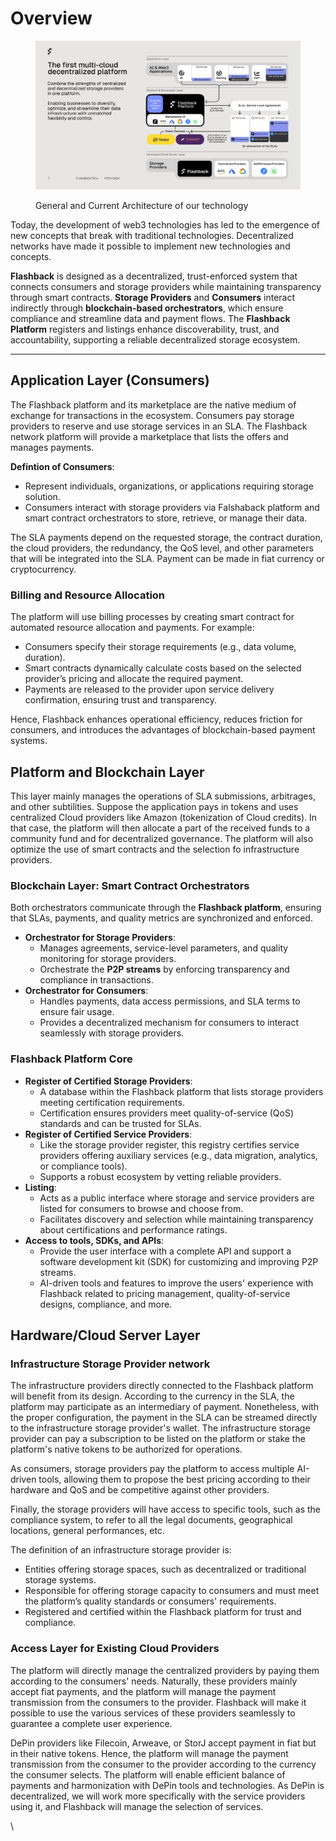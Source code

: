 # Overview

<figure><img src="../../.gitbook/assets/modell_platform.png" alt=""><figcaption><p>General and Current Architecture of our technology</p></figcaption></figure>

Today, the development of web3 technologies has led to the emergence of new concepts that break with traditional technologies. Decentralized networks have made it possible to implement new technologies and concepts.

**Flashback** is designed as a decentralized, trust-enforced system that connects consumers and storage providers while maintaining transparency through smart contracts. **Storage Providers** and **Consumers** interact indirectly through **blockchain-based orchestrators**, which ensure compliance and streamline data and payment flows. The **Flashback Platform** registers and listings enhance discoverability, trust, and accountability, supporting a reliable decentralized storage ecosystem.

***

## **Application Layer (Consumers)**

The Flashback platform and its marketplace are the native medium of exchange for transactions in the ecosystem. Consumers pay storage providers to reserve and use storage services in an SLA. The Flashback network platform will provide a marketplace that lists the offers and manages payments.&#x20;

**Defintion of Consumers**:

* Represent individuals, organizations, or applications requiring storage solution.&#x20;
* Consumers interact with storage providers via Falshaback platform and smart contract orchestrators to store, retrieve, or manage their data.

The SLA payments depend on the requested storage, the contract duration, the cloud providers, the redundancy, the QoS level, and other parameters that will be integrated into the SLA. Payment can be made in fiat currency or cryptocurrency.&#x20;

### **Billing and Resource Allocation**

The platform will use billing processes by creating smart contract for automated resource allocation and payments. For example:

* Consumers specify their storage requirements (e.g., data volume, duration).
* Smart contracts dynamically calculate costs based on the selected provider’s pricing and allocate the required payment.
* Payments are released to the provider upon service delivery confirmation, ensuring trust and transparency.

Hence, Flashback enhances operational efficiency, reduces friction for consumers, and introduces the advantages of blockchain-based payment systems.

## **Platform and Blockchain Layer**

This layer mainly manages the operations of SLA submissions, arbitrages, and other subtilities. Suppose the application pays in tokens and uses centralized Cloud providers like Amazon (tokenization of Cloud credits). In that case, the platform will then allocate a part of the received funds to a community fund and for decentralized governance. The platform will also optimize the use of smart contracts and the selection fo infrastructure providers.

### **Blockchain Layer: Smart Contract Orchestrators**

Both orchestrators communicate through the **Flashback platform**, ensuring that SLAs, payments, and quality metrics are synchronized and enforced.

* **Orchestrator for Storage Providers**:
  * Manages agreements, service-level parameters, and quality monitoring for storage providers.
  * Orchestrate the **P2P streams** by enforcing transparency and compliance in transactions.
* **Orchestrator for Consumers**:
  * Handles payments, data access permissions, and SLA terms to ensure fair usage.
  * Provides a decentralized mechanism for consumers to interact seamlessly with storage providers.

### **Flashback Platform Core**

* **Register of Certified Storage Providers**:
  * A database within the Flashback platform that lists storage providers meeting certification requirements.
  * Certification ensures providers meet quality-of-service (QoS) standards and can be trusted for SLAs.
* **Register of Certified Service Providers**:
  * Like the storage provider register, this registry certifies service providers offering auxiliary services (e.g., data migration, analytics, or compliance tools).
  * Supports a robust ecosystem by vetting reliable providers.
* **Listing**:
  * Acts as a public interface where storage and service providers are listed for consumers to browse and choose from.
  * Facilitates discovery and selection while maintaining transparency about certifications and performance ratings.
* **Access to tools, SDKs, and APIs**:
  * Provide the user interface with a complete API and support a software development kit (SDK) for customizing and improving P2P streams.&#x20;
  * AI-driven tools and features to improve the users' experience with Flashback related to pricing management, quality-of-service designs, compliance, and more.

## **Hardware/Cloud Server Layer**

### **Infrastructure Storage Provider network**

The infrastructure providers directly connected to the Flashback platform will benefit from its design. According to the currency in the SLA, the platform may participate as an intermediary of payment. Nonetheless, with the proper configuration, the payment in the SLA can be streamed directly to the infrastructure storage provider's wallet. The infrastructure storage provider can pay a subscription to be listed on the platform or stake the platform's native tokens to be authorized for operations.&#x20;

As consumers, storage providers pay the platform to access multiple AI-driven tools, allowing them to propose the best pricing according to their hardware and QoS and be competitive against other providers.

Finally, the storage providers will have access to specific tools, such as the compliance system, to refer to all the legal documents, geographical locations, general performances, etc.

The definition of an infrastructure storage provider is:

* Entities offering storage spaces, such as decentralized or traditional storage systems.&#x20;
* Responsible for offering storage capacity to consumers and must meet the platform’s quality standards or consumers' requirements.&#x20;
* Registered and certified within the Flashback platform for trust and compliance.

### **Access Layer for Existing Cloud Providers**

The platform will directly manage the centralized providers by paying them according to the consumers' needs. Naturally, these providers mainly accept fiat payments, and the platform will manage the payment transmission from the consumers to the provider. Flashback will make it possible to use the various services of these providers seamlessly to guarantee a complete user experience.&#x20;

DePin providers like Filecoin, Arweave, or StorJ accept payment in fiat but in their native tokens. Hence, the platform will manage the payment transmission from the consumer to the provider according to the currency the consumer selects. The platform will enable efficient balance of payments and harmonization with DePin tools and technologies. As DePin is decentralized, we will work more specifically with the service providers using it, and Flashback will manage the selection of services.

\
